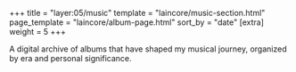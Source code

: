 +++
title = "layer:05/music"
template = "laincore/music-section.html"
page_template = "laincore/album-page.html"
sort_by = "date"
[extra]
weight = 5
+++

A digital archive of albums that have shaped my musical journey, organized by era and personal significance.
